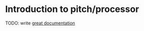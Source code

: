 # Introduction to pitch/processor

TODO: write [great documentation](http://jacobian.org/writing/what-to-write/)
